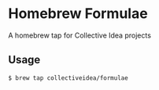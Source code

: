 # Homebrew Formulae
A homebrew tap for Collective Idea projects

## Usage
```shell
$ brew tap collectiveidea/formulae
```
